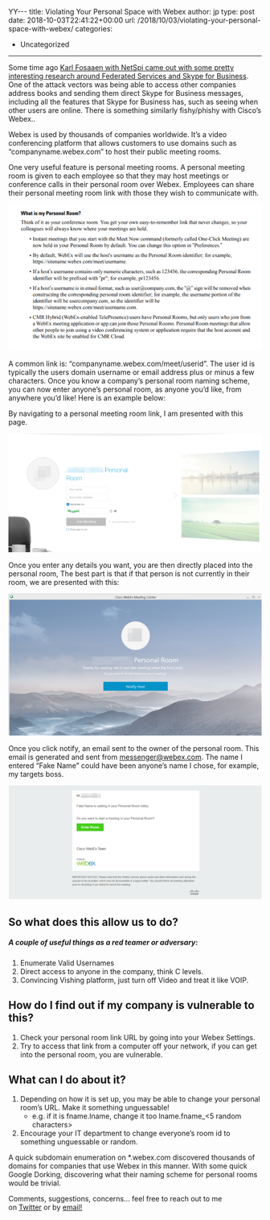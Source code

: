 YY---
title: Violating Your Personal Space with Webex
author: jp
type: post
date: 2018-10-03T22:41:22+00:00
url: /2018/10/03/violating-your-personal-space-with-webex/
categories:
  - Uncategorized

---
Some time ago [Karl Fosaaen with NetSpi came out with some pretty interesting research around Federated Services and Skype for Business][1]. One of the attack vectors was being able to access other companies address books and sending them direct Skype for Business messages, including all the features that Skype for Business has, such as seeing when other users are online. There is something similarly fishy/phishy with Cisco’s Webex..

Webex is used by thousands of companies worldwide. It’s a video conferencing platform that allows customers to use domains such as “companyname.webex.com” to host their public meeting rooms.

One very useful feature is personal meeting rooms. A personal meeting room is given to each employee so that they may host meetings or conference calls in their personal room over Webex. Employees can share their personal meeting room link with those they wish to communicate with.

<img src="/images/2018/10/a-screenshot-of-a-cell-phone-description-generate.png">

A common link is: “companyname.webex.com/meet/userid”. The user id is typically the users domain username or email address plus or minus a few characters. Once you know a company’s personal room naming scheme, you can now enter anyone’s personal room, as anyone you’d like, from anywhere you’d like! Here is an example below:

By navigating to a personal meeting room link, I am presented with this page.

<img src="/images/2018/10/word-image-3.png">

Once you enter any details you want, you are then directly placed into the personal room, The best part is that if that person is not currently in their room, we are presented with this:

<img src="/images/2018/10/word-image-4.png">

Once you click notify, an email sent to the owner of the personal room. This email is generated and sent from <messenger@webex.com>. The name I entered “Fake Name” could have been anyone’s name I chose, for example, my targets boss.

<img src="/images/2018/10/word-image-5.png">

## So what does this allow us to do?

##### A couple of useful things as a red teamer or adversary:

  1. Enumerate Valid Usernames
  2. Direct access to anyone in the company, think C levels.
  3. Convincing Vishing platform, just turn off Video and treat it like VOIP.

## How do I find out if my company is vulnerable to this?

  1. Check your personal room link URL by going into your Webex Settings.
  2. Try to access that link from a computer off your network, if you can get into the personal room, you are vulnerable.

## What can I do about it?

  1. Depending on how it is set up, you may be able to change your personal room’s URL. Make it something unguessable! 
      * e.g. if it is fname.lname, change it too lname.fname_<5 random characters>
  2. Encourage your IT department to change everyone’s room id to something unguessable or random.

A quick subdomain enumeration on *.webex.com discovered thousands of domains for companies that use Webex in this manner. With some quick Google Dorking, discovering what their naming scheme for personal rooms would be trivial.

Comments, suggestions, concerns&#8230; feel free to reach out to me on [Twitter][2] or by [email!][3]

 [1]: https://blog.netspi.com/attacking-federated-skype-powershell/
 [2]: https://twitter.com/ok_bye_now
 [3]: mailto:admin@jordanpotti.com
